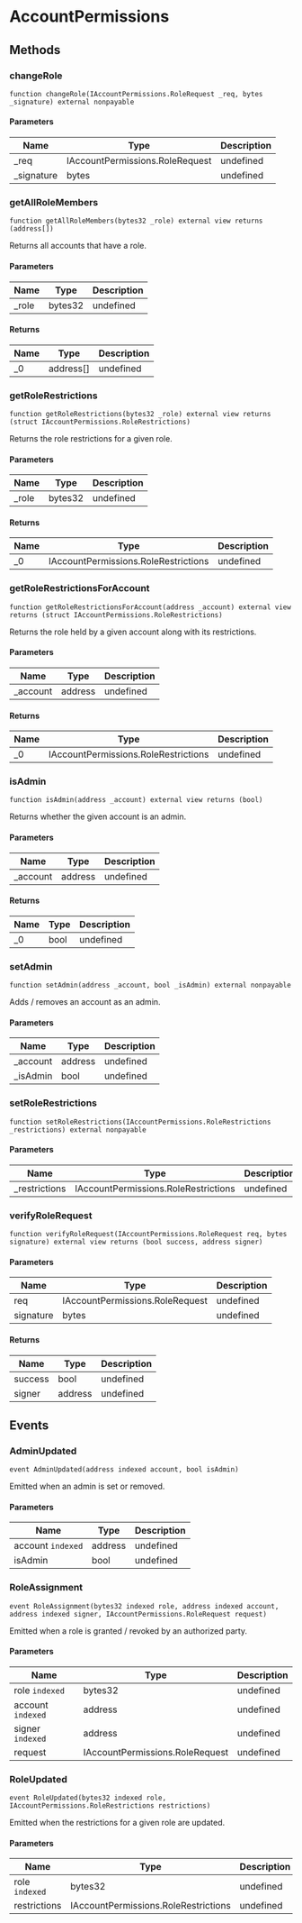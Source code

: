 # AccountPermissions









## Methods

### changeRole

```solidity
function changeRole(IAccountPermissions.RoleRequest _req, bytes _signature) external nonpayable
```





#### Parameters

| Name | Type | Description |
|---|---|---|
| _req | IAccountPermissions.RoleRequest | undefined |
| _signature | bytes | undefined |

### getAllRoleMembers

```solidity
function getAllRoleMembers(bytes32 _role) external view returns (address[])
```

Returns all accounts that have a role.



#### Parameters

| Name | Type | Description |
|---|---|---|
| _role | bytes32 | undefined |

#### Returns

| Name | Type | Description |
|---|---|---|
| _0 | address[] | undefined |

### getRoleRestrictions

```solidity
function getRoleRestrictions(bytes32 _role) external view returns (struct IAccountPermissions.RoleRestrictions)
```

Returns the role restrictions for a given role.



#### Parameters

| Name | Type | Description |
|---|---|---|
| _role | bytes32 | undefined |

#### Returns

| Name | Type | Description |
|---|---|---|
| _0 | IAccountPermissions.RoleRestrictions | undefined |

### getRoleRestrictionsForAccount

```solidity
function getRoleRestrictionsForAccount(address _account) external view returns (struct IAccountPermissions.RoleRestrictions)
```

Returns the role held by a given account along with its restrictions.



#### Parameters

| Name | Type | Description |
|---|---|---|
| _account | address | undefined |

#### Returns

| Name | Type | Description |
|---|---|---|
| _0 | IAccountPermissions.RoleRestrictions | undefined |

### isAdmin

```solidity
function isAdmin(address _account) external view returns (bool)
```

Returns whether the given account is an admin.



#### Parameters

| Name | Type | Description |
|---|---|---|
| _account | address | undefined |

#### Returns

| Name | Type | Description |
|---|---|---|
| _0 | bool | undefined |

### setAdmin

```solidity
function setAdmin(address _account, bool _isAdmin) external nonpayable
```

Adds / removes an account as an admin.



#### Parameters

| Name | Type | Description |
|---|---|---|
| _account | address | undefined |
| _isAdmin | bool | undefined |

### setRoleRestrictions

```solidity
function setRoleRestrictions(IAccountPermissions.RoleRestrictions _restrictions) external nonpayable
```





#### Parameters

| Name | Type | Description |
|---|---|---|
| _restrictions | IAccountPermissions.RoleRestrictions | undefined |

### verifyRoleRequest

```solidity
function verifyRoleRequest(IAccountPermissions.RoleRequest req, bytes signature) external view returns (bool success, address signer)
```





#### Parameters

| Name | Type | Description |
|---|---|---|
| req | IAccountPermissions.RoleRequest | undefined |
| signature | bytes | undefined |

#### Returns

| Name | Type | Description |
|---|---|---|
| success | bool | undefined |
| signer | address | undefined |



## Events

### AdminUpdated

```solidity
event AdminUpdated(address indexed account, bool isAdmin)
```

Emitted when an admin is set or removed.



#### Parameters

| Name | Type | Description |
|---|---|---|
| account `indexed` | address | undefined |
| isAdmin  | bool | undefined |

### RoleAssignment

```solidity
event RoleAssignment(bytes32 indexed role, address indexed account, address indexed signer, IAccountPermissions.RoleRequest request)
```

Emitted when a role is granted / revoked by an authorized party.



#### Parameters

| Name | Type | Description |
|---|---|---|
| role `indexed` | bytes32 | undefined |
| account `indexed` | address | undefined |
| signer `indexed` | address | undefined |
| request  | IAccountPermissions.RoleRequest | undefined |

### RoleUpdated

```solidity
event RoleUpdated(bytes32 indexed role, IAccountPermissions.RoleRestrictions restrictions)
```

Emitted when the restrictions for a given role are updated.



#### Parameters

| Name | Type | Description |
|---|---|---|
| role `indexed` | bytes32 | undefined |
| restrictions  | IAccountPermissions.RoleRestrictions | undefined |



